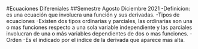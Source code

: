 #Ecuaciones Difereniales
##Semestre Agosto Diciembre 2021
-Definicion: es una ecuación que involucra una función y sus derivadas.
-Tipos de ecuaciones
-Existen dos tipos ordinarias y parciales, las ordinarias son una o mas funciones respecto a una sola variable independiente y las parciales involucran de una o más variables dependientes de dos o mas funciones.
-Orden
-Es el indicado por el indice de la derivada que aparece mas alta.